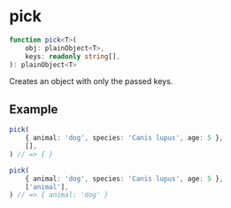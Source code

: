 # pick

```ts
function pick<T>(
    obj: plainObject<T>,
    keys: readonly string[],
): plainObject<T>
```

Creates an object with only the passed keys.

## Example

```ts   
pick(
    { animal: 'dog', species: 'Canis lupus', age: 5 },
    [],
) // => { }
```

```ts   
pick(
    { animal: 'dog', species: 'Canis lupus', age: 5 },
    ['animal'],
) // => { animal: 'dog' }
```
